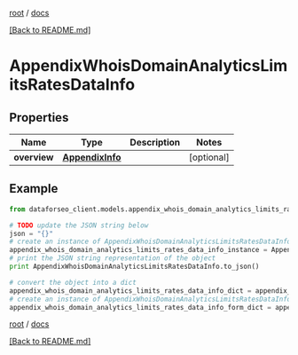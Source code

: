 [root](./../ "root") / [docs](./ "docs")

[[Back to README.md]](./../README.md "[Back to README.md]")

# AppendixWhoisDomainAnalyticsLimitsRatesDataInfo

## Properties

Name | Type | Description | Notes
------------ | ------------- | ------------- | -------------
**overview** | [**AppendixInfo**](AppendixInfo.md) |  | [optional]

## Example

```python
from dataforseo_client.models.appendix_whois_domain_analytics_limits_rates_data_info import AppendixWhoisDomainAnalyticsLimitsRatesDataInfo

# TODO update the JSON string below
json = "{}"
# create an instance of AppendixWhoisDomainAnalyticsLimitsRatesDataInfo from a JSON string
appendix_whois_domain_analytics_limits_rates_data_info_instance = AppendixWhoisDomainAnalyticsLimitsRatesDataInfo.from_json(json)
# print the JSON string representation of the object
print AppendixWhoisDomainAnalyticsLimitsRatesDataInfo.to_json()

# convert the object into a dict
appendix_whois_domain_analytics_limits_rates_data_info_dict = appendix_whois_domain_analytics_limits_rates_data_info_instance.to_dict()
# create an instance of AppendixWhoisDomainAnalyticsLimitsRatesDataInfo from a dict
appendix_whois_domain_analytics_limits_rates_data_info_form_dict = appendix_whois_domain_analytics_limits_rates_data_info.from_dict(appendix_whois_domain_analytics_limits_rates_data_info_dict)
```

  

[root](./../ "root") / [docs](./ "docs")

[[Back to README.md]](./../README.md "[Back to README.md]")